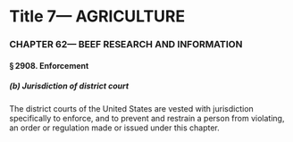 
# Title 7— AGRICULTURE
### CHAPTER 62— BEEF RESEARCH AND INFORMATION
#### § 2908. Enforcement
##### (b) Jurisdiction of district court

The district courts of the United States are vested with jurisdiction specifically to enforce, and to prevent and restrain a person from violating, an order or regulation made or issued under this chapter.
